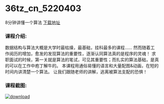 # 36tz_cn_5220403
8分钟讲懂一个算法
[下载地址](http://www.36tz.cn/article/5220403 "下载地址")
### 课程介绍:
数据结构与算法大概是大学时最枯燥，最基础，挂科最多的课程……
然而随着工作阅历的增加，愈发的发现算法的重要性，逐渐认同算法真的是程序的灵魂！
求职面试的时候，第一关就是算法的笔试，可见其重要性；而扎实的算法基础，是真的可以在工作中庖丁解牛的。
本课程用通俗易懂的语言和大量配图&动画，在短的时间内讲清楚一个算法。
让我们跟随老师的讲解，逃离被算法支配的恐惧！

### 课程截图:
[![download](http://36tz.cn/muke_img/2021_07_2-26.png "下载地址")](http://www.36tz.cn "下载地址")

